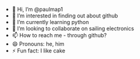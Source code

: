 - 👋 Hi, I’m @paulmap1
- 👀 I’m interested in finding out about github
- 🌱 I’m currently learning python
- 💞️ I’m looking to collaborate on sailing electronics
- 📫 How to reach me - through github?
- 😄 Pronouns: he, him
- ⚡ Fun fact: I like cake

<!---
paulmap1/paulmap1 is a ✨ special ✨ repository because its `README.md` (this file) appears on your GitHub profile.
You can click the Preview link to take a look at your changes.
--->
